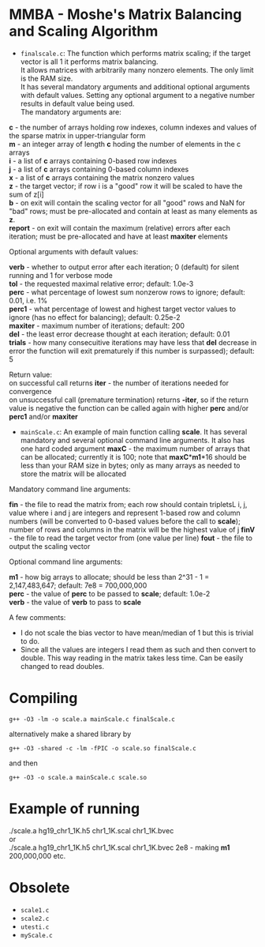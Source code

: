 # MMBA - Moshe's Matrix Balancing and Scaling Algorithm 

- `finalscale.c`: The function which performs matrix scaling; if the target vector is all 1 it performs matrix balancing.  
It allows matrices with arbitrarily many nonzero elements. The only limit is the RAM size.  
It has several mandatory arguments and additional optional arguments with default values. Setting any optional argument to a negative number results in default value being used.  
The mandatory arguments are:  

__c__ - the number of arrays holding row indexes, column indexes and values of the sparse matrix in upper-triangular form  
__m__ - an integer array of length __c__ hoding the number of elements in the c arrays  
__i__ - a list of __c__ arrays containing 0-based row indexes  
__j__ - a list of __c__ arrays containing 0-based column indexes  
__x__ - a list of __c__ arrays containing the matrix nonzero values  
__z__ - the target vector; if row i is a "good" row it will be scaled to have the sum of z[i]  
__b__ - on exit will contain the scaling vector for all "good" rows and NaN for "bad" rows; must be pre-allocated and contain at least as many elements as __z__.  
__report__ - on exit will contain the maximum (relative) errors after each iteration; must be pre-allocated and have at least __maxiter__ elements  

Optional arguments with default values:  

__verb__ - whether to output error after each iteration; 0 (default) for silent running and 1 for verbose mode  
__tol__ - the requested maximal relative error; default: 1.0e-3  
__perc__ - what percentage of lowest sum nonzerow rows to ignore; default: 0.01, i.e. 1%  
__perc1__ - what percentage of lowest and highest target vector values to ignore (has no effect for balancing); default: 0.25e-2  
__maxiter__ - maximum number of iterations; default: 200  
__del__ - the least error decrease thought at each iteration; default: 0.01  
__trials__ - how many consecuitive iterations may have less that __del__ decrease in error the function will exit prematurely if this number is surpassed); default: 5  

Return value:  
on successful call returns __iter__ - the number of iterations needed for convergence  
on unsuccessful call (premature termination) returns __-iter__, so if the return value is negative the function can be called again with higher __perc__ and/or __perc1__ and/or __maxiter__

- `mainScale.c`: An example of main function calling __scale__. It has several mandatory and several optional command line arguments. It also has one hard coded argument __maxC__ - the maximum number of arrays that can be allocated; currently it is 100; note that __maxC__*__m1__*16 should be less than your RAM size in bytes; only as many arrays as needed to store the matrix will be allocated  

Mandatory command line arguments:  

__fin__ - the file to read the matrix from; each row should contain tripletsL i, j, value where i and j are integers and represent 1-based row and column numbers (will be converted to 0-based values before the call to __scale__); number of rows and columns in the matrix will be the highest value of j
__finV__ - the file to read the target vector from (one value per line)
__fout__ - the file to output the scaling vector

Optional command line arguments:  

__m1__ - how big arrays to allocate; should be less than 2^31 - 1 = 2,147,483,647; default: 7e8 = 700,000,000  
__perc__ - the value of __perc__ to be passed to __scale__; default: 1.0e-2  
__verb__ - the value of __verb__ to pass to __scale__

A few comments:
* I do not scale the bias vector to have mean/median of 1 but this is trivial to do.
* Since all the values are integers I read them as such and then convert to double. This way reading in the matrix takes less time. Can be easily changed to read doubles.

# Compiling
`g++ -O3 -lm -o scale.a mainScale.c finalScale.c`

alternatively make a shared library by

`g++ -O3 -shared -c -lm -fPIC -o scale.so finalScale.c `

and then 

`g++ -O3 -o scale.a mainScale.c scale.so`

# Example of running 
./scale.a hg19_chr1_1K.h5 chr1_1K.scal chr1_1K.bvec  
or  
./scale.a hg19_chr1_1K.h5 chr1_1K.scal chr1_1K.bvec 2e8  - making __m1__ 200,000,000
etc.


# Obsolete
- `scale1.c`  
- `scale2.c`
- `utesti.c`
- `myScale.c`
